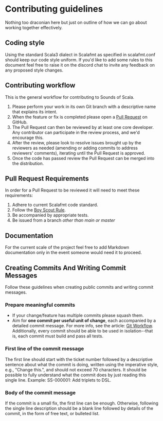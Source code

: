 # Contributing guidelines

Nothing too draconian here but just on outline of how we can go about working together effectively.

## Coding style

Using the standard Scala3 dialect in Scalafmt as specified in scalafmt.conf should keep our code style uniform. If you'd like to add some rules to this document feel free to raise it on the discord chat to invite any feedback on any proposed style changes. 


## Contributing workflow

This is the general workflow for contributing to Sounds of Scala.

1. Please perform your work in its own Git branch with a descriptive name that explains its intent.
2. When the feature or fix is completed please open a
    [Pull Request](https://help.github.com/articles/about-pull-requests/) on GitHub.
3. The Pull Request can then be reviewed by at least one core developer.
   Any contributor can participate in the review process, and we'd encourage this.
4. After the review, please look to resolve issues brought up by the reviewers as needed
    (amending or adding commits to address reviewers' comments), iterating until
    the Pull Request is approved.
5. Once the code has passed review the Pull Request can be merged into the distribution.

## Pull Request Requirements

In order for a Pull Request to be reviewed it will need to meet these requirements:

1. Adhere to current Scalafmt code standard.
2. Follow the [Boy Scout Rule](https://medium.com/@biratkirat/step-8-the-boy-scout-rule-robert-c-martin-uncle-bob-9ac839778385).
3. Be accompanied by appropriate tests.
4. Be issued from a branch *other than main or master*

## Documentation

For the current scale of the project feel free to add Markdown documentation only in the event someone would need it to proceed.

## Creating Commits And Writing Commit Messages

Follow these guidelines when creating public commits and writing commit messages.

### Prepare meaningful commits

- If your change/feature has multiple commits please squash them.
- Aim for **one commit per useful unit of change**, each accompanied by a detailed commit message.
For more info, see the article:
[Git Workflow](https://sandofsky.com/blog/git-workflow.html).
Additionally, every commit should be able to be used in isolation--that is,
each commit must build and pass all tests.

### First line of the commit message

The first line should start with the ticket number followed by a descriptive sentence about what the commit is
doing, written using the imperative style, e.g., "Change this.", and should
not exceed 70 characters.
It should be possible to fully understand what the commit does by just
reading this single line.
Example:
SS-000001: Add triplets to DSL.


### Body of the commit message

If the commit is a small fix, the first line can be enough.
Otherwise, following the single line description should be a blank line
followed by details of the commit, in the form of free text, or bulleted list.